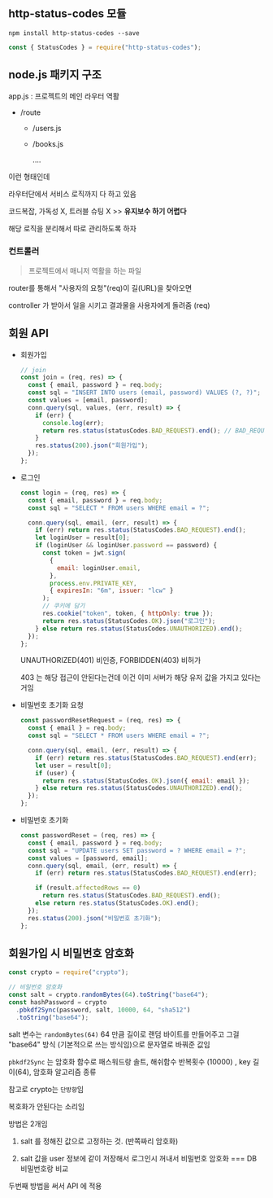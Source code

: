 ## http-status-codes 모듈

```
npm install http-status-codes --save
```

```js
const { StatusCodes } = require("http-status-codes");
```

## node.js 패키지 구조

app.js : 프로젝트의 메인 라우터 역활

- /route

  - /users.js

  - /books.js

    ....

이런 형태인데

라우터단에서 서비스 로직까지 다 하고 있음

코드복잡, 가독성 X, 트러블 슈팅 X >> **유지보수 하기 어렵다**

해당 로직을 분리해서 따로 관리하도록 하자

### 컨트롤러

> 프로젝트에서 매니저 역활을 하는 파일

router를 통해서 "사용자의 요청"(req)이 길(URL)을 찾아오면

controller 가 받아서 일을 시키고 결과물을 사용자에게 돌려줌 (req)

## 회원 API

- 회원가입

  ```js
  // join
  const join = (req, res) => {
    const { email, password } = req.body;
    const sql = "INSERT INTO users (email, password) VALUES (?, ?)";
    const values = [email, password];
    conn.query(sql, values, (err, result) => {
      if (err) {
        console.log(err);
        return res.status(statusCodes.BAD_REQUEST).end(); // BAD_REQUEST
      }
      res.status(200).json("회원가입");
    });
  };
  ```

- 로그인

  ```js
  const login = (req, res) => {
    const { email, password } = req.body;
    const sql = "SELECT * FROM users WHERE email = ?";

    conn.query(sql, email, (err, result) => {
      if (err) return res.status(StatusCodes.BAD_REQUEST).end();
      let loginUser = result[0];
      if (loginUser && loginUser.password == password) {
        const token = jwt.sign(
          {
            email: loginUser.email,
          },
          process.env.PRIVATE_KEY,
          { expiresIn: "6m", issuer: "lcw" }
        );
        // 쿠키에 담기
        res.cookie("token", token, { httpOnly: true });
        return res.status(StatusCodes.OK).json("로그인");
      } else return res.status(StatusCodes.UNAUTHORIZED).end();
    });
  };
  ```

  UNAUTHORIZED(401) 비인증, FORBIDDEN(403) 비허가

  403 는 해당 접근이 안된다는건데 이건 이미 서버가 해당 유저 값을 가지고 있다는거임

- 비밀번호 초기화 요청

  ```js
  const passwordResetRequest = (req, res) => {
    const { email } = req.body;
    const sql = "SELECT * FROM users WHERE email = ?";

    conn.query(sql, email, (err, result) => {
      if (err) return res.status(StatusCodes.BAD_REQUEST).end(err);
      let user = result[0];
      if (user) {
        return res.status(StatusCodes.OK).json({ email: email });
      } else return res.status(StatusCodes.UNAUTHORIZED).end();
    });
  };
  ```

- 비밀번호 초기화

  ```js
  const passwordReset = (req, res) => {
    const { email, password } = req.body;
    const sql = "UPDATE users SET password = ? WHERE email = ?";
    const values = [password, email];
    conn.query(sql, email, (err, result) => {
      if (err) return res.status(StatusCodes.BAD_REQUEST).end(err);

      if (result.affectedRows == 0)
        return res.status(StatusCodes.BAD_REQUEST).end();
      else return res.status(StatusCodes.OK).end();
    });
    res.status(200).json("비밀번호 초기화");
  };
  ```

## 회원가입 시 비밀번호 암호화

```js
const crypto = require("crypto");

// 비밀번호 암호화
const salt = crypto.randomBytes(64).toString("base64");
const hashPassword = crypto
  .pbkdf2Sync(password, salt, 10000, 64, "sha512")
  .toString("base64");
```

salt 변수는 `randomBytes(64)` 64 만큼 길이로 랜덤 바이트를 만들어주고 그걸 "base64" 방식 (기본적으로 쓰는 방식임)으로 문자열로 바꿔준 값임

`pbkdf2Sync` 는 암호화 함수로 패스워드랑 솔트, 해쉬함수 반복횟수 (10000) , key 길이(64), 암호화 알고리즘 종류

참고로 crypto는 `단방향`임

복호화가 안된다는 소리임

방법은 2개임

1. salt 를 정해진 값으로 고정하는 것. (반쪽짜리 암호화)

2. salt 값을 user 정보에 같이 저장해서 로그인시 꺼내서 비밀번호 암호화 === DB 비밀번호랑 비교

두번째 방법을 써서 API 에 적용
